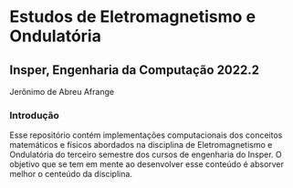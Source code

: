 # Estudos de Eletromagnetismo e Ondulatória

## Insper, Engenharia da Computação 2022.2

Jerônimo de Abreu Afrange

### Introdução

Esse repositório contém implementações computacionais dos conceitos matemáticos e físicos abordados na disciplina de Eletromagnetismo e Ondulatória do terceiro semestre dos cursos de engenharia do Insper. O objetivo que se tem em mente ao desenvolver esse conteúdo é absorver melhor o centeúdo da disciplina.

